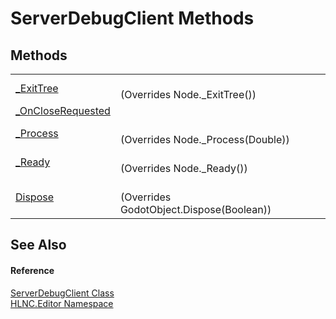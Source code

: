 # ServerDebugClient Methods




## Methods
<table>
<tr>
<td><a href="M_HLNC_Editor_ServerDebugClient__ExitTree">_ExitTree</a></td>
<td><br />(Overrides Node._ExitTree())</td></tr>
<tr>
<td><a href="M_HLNC_Editor_ServerDebugClient__OnCloseRequested">_OnCloseRequested</a></td>
<td> </td></tr>
<tr>
<td><a href="M_HLNC_Editor_ServerDebugClient__Process">_Process</a></td>
<td><br />(Overrides Node._Process(Double))</td></tr>
<tr>
<td><a href="M_HLNC_Editor_ServerDebugClient__Ready">_Ready</a></td>
<td><br />(Overrides Node._Ready())</td></tr>
<tr>
<td><a href="M_HLNC_Editor_ServerDebugClient_Dispose">Dispose</a></td>
<td><br />(Overrides GodotObject.Dispose(Boolean))</td></tr>
</table>

## See Also


#### Reference
<a href="T_HLNC_Editor_ServerDebugClient">ServerDebugClient Class</a>  
<a href="N_HLNC_Editor">HLNC.Editor Namespace</a>  
